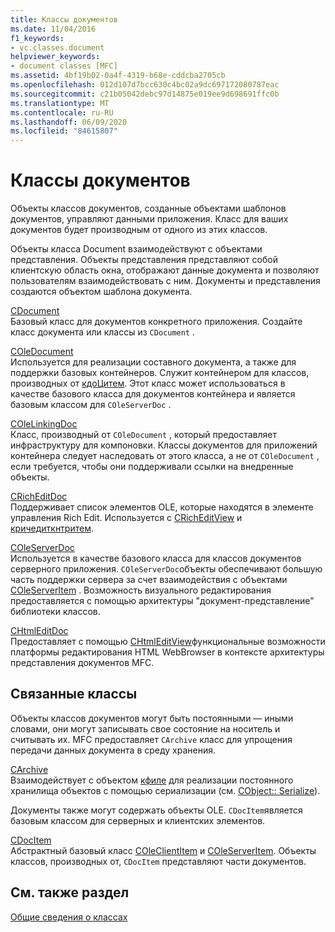 ```yaml
---
title: Классы документов
ms.date: 11/04/2016
f1_keywords:
- vc.classes.document
helpviewer_keywords:
- document classes [MFC]
ms.assetid: 4bf19b02-0a4f-4319-b68e-cddcba2705cb
ms.openlocfilehash: 012d107d7bcc630c4bc02a9dc697172080787eac
ms.sourcegitcommit: c21b05042debc97d14875e019ee9d698691ffc0b
ms.translationtype: MT
ms.contentlocale: ru-RU
ms.lasthandoff: 06/09/2020
ms.locfileid: "84615807"
---
```

# <a name="document-classes"></a>Классы документов

Объекты классов документов, созданные объектами шаблонов документов, управляют данными приложения. Класс для ваших документов будет производным от одного из этих классов.

Объекты класса Document взаимодействуют с объектами представления. Объекты представления представляют собой клиентскую область окна, отображают данные документа и позволяют пользователям взаимодействовать с ним. Документы и представления создаются объектом шаблона документа.

[CDocument](reference/cdocument-class.md)<br/>
Базовый класс для документов конкретного приложения. Создайте класс документа или классы из `CDocument` .

[COleDocument](reference/coledocument-class.md)<br/>
Используется для реализации составного документа, а также для поддержки базовых контейнеров. Служит контейнером для классов, производных от [кдоЦитем](reference/cdocitem-class.md). Этот класс может использоваться в качестве базового класса для документов контейнера и является базовым классом для `COleServerDoc` .

[COleLinkingDoc](reference/colelinkingdoc-class.md)<br/>
Класс, производный от `COleDocument` , который предоставляет инфраструктуру для компоновки. Классы документов для приложений контейнера следует наследовать от этого класса, а не от `COleDocument` , если требуется, чтобы они поддерживали ссылки на внедренные объекты.

[CRichEditDoc](reference/cricheditdoc-class.md)<br/>
Поддерживает список элементов OLE, которые находятся в элементе управления Rich Edit. Используется с [CRichEditView](reference/cricheditview-class.md) и [кричедиткнтритем](reference/cricheditcntritem-class.md).

[COleServerDoc](reference/coleserverdoc-class.md)<br/>
Используется в качестве базового класса для классов документов серверного приложения. `COleServerDoc`объекты обеспечивают большую часть поддержки сервера за счет взаимодействия с объектами [COleServerItem](reference/coleserveritem-class.md) . Возможность визуального редактирования предоставляется с помощью архитектуры "документ-представление" библиотеки классов.

[CHtmlEditDoc](reference/chtmleditdoc-class.md)<br/>
Предоставляет с помощью [CHtmlEditView](reference/chtmleditview-class.md)функциональные возможности платформы редактирования HTML WebBrowser в контексте архитектуры представления документов MFC.

## <a name="related-classes"></a>Связанные классы

Объекты классов документов могут быть постоянными — иными словами, они могут записывать свое состояние на носитель и считывать их. MFC предоставляет `CArchive` класс для упрощения передачи данных документа в среду хранения.

[CArchive](reference/carchive-class.md)<br/>
Взаимодействует с объектом [кфиле](reference/cfile-class.md) для реализации постоянного хранилища объектов с помощью сериализации (см. [CObject:: Serialize](reference/cobject-class.md#serialize)).

Документы также могут содержать объекты OLE. `CDocItem`является базовым классом для серверных и клиентских элементов.

[CDocItem](reference/cdocitem-class.md)<br/>
Абстрактный базовый класс [COleClientItem](reference/coleclientitem-class.md) и [COleServerItem](reference/coleserveritem-class.md). Объекты классов, производных от, `CDocItem` представляют части документов.

## <a name="see-also"></a>См. также раздел

[Общие сведения о классах](class-library-overview.md)
